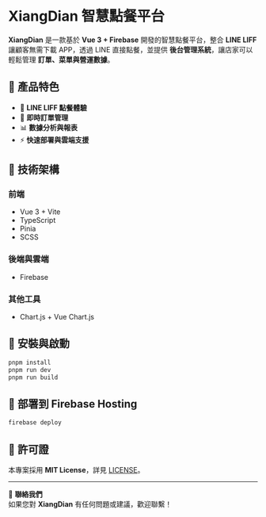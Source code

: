 # XiangDian 智慧點餐平台

**XiangDian** 是一款基於 **Vue 3 + Firebase** 開發的智慧點餐平台，整合 **LINE LIFF** 讓顧客無需下載 APP，透過 LINE 直接點餐，並提供 **後台管理系統**，讓店家可以輕鬆管理 **訂單、菜單與營運數據**。

## 🎯 產品特色

- 📱 **LINE LIFF 點餐體驗**
- 🛒 **即時訂單管理**
- 📊 **數據分析與報表**
- ⚡ **快速部署與雲端支援**

## 🚀 技術架構

### **前端**
- Vue 3 + Vite
- TypeScript
- Pinia
- SCSS

### **後端與雲端**
- Firebase

### **其他工具**
- Chart.js + Vue Chart.js

## 📌 安裝與啟動

```bash
pnpm install
pnpm run dev
pnpm run build
```

## 🚀 部署到 Firebase Hosting

```bash
firebase deploy
```

## 📜 許可證

本專案採用 **MIT License**，詳見 [LICENSE](LICENSE)。

---
📢 **聯絡我們**  
如果您對 **XiangDian** 有任何問題或建議，歡迎聯繫！

